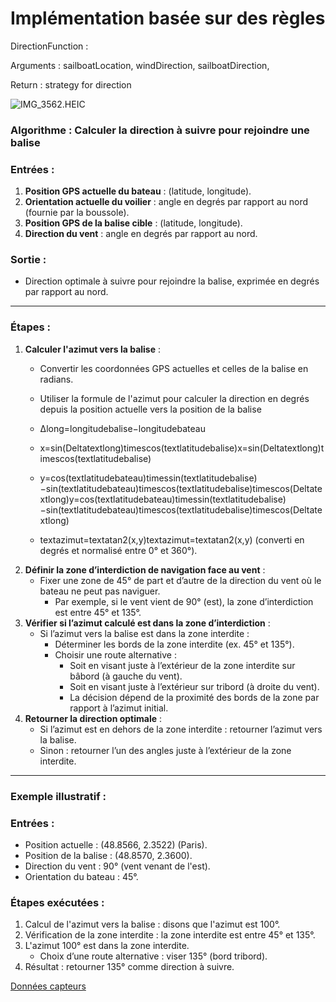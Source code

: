 # Implémentation basée sur des règles

DirectionFunction : 

Arguments : sailboatLocation, windDirection, sailboatDirection, 

Return : strategy for direction

![IMG_3562.HEIC](src/pathscheme.heic)

### **Algorithme : Calculer la direction à suivre pour rejoindre une balise**

### **Entrées :**

1. **Position GPS actuelle du bateau** : (latitude, longitude).
2. **Orientation actuelle du voilier** : angle en degrés par rapport au nord (fournie par la boussole).
3. **Position GPS de la balise cible** : (latitude, longitude).
4. **Direction du vent** : angle en degrés par rapport au nord.

### **Sortie :**

- Direction optimale à suivre pour rejoindre la balise, exprimée en degrés par rapport au nord.

---

### **Étapes :**

1. **Calculer l'azimut vers la balise** :
    - Convertir les coordonnées GPS actuelles et celles de la balise en radians.
    - Utiliser la formule de l'azimut pour calculer la direction en degrés depuis la position actuelle vers la position de la balise
    
    - Δlong=longitudebalise−longitudebateau
    - x=sin(Deltatextlong)timescos(textlatitudebalise)x=sin(Deltatextlong)timescos(textlatitudebalise)
    - y=cos(textlatitudebateau)timessin(textlatitudebalise)−sin(textlatitudebateau)timescos(textlatitudebalise)timescos(Deltatextlong)y=cos(textlatitudebateau)timessin(textlatitudebalise)−sin(textlatitudebateau)timescos(textlatitudebalise)timescos(Deltatextlong)
    - textazimut=textatan2(x,y)textazimut=textatan2(x,y) (converti en degrés et normalisé entre 0° et 360°).
2. **Définir la zone d’interdiction de navigation face au vent** :
    - Fixer une zone de 45° de part et d’autre de la direction du vent où le bateau ne peut pas naviguer.
        - Par exemple, si le vent vient de 90° (est), la zone d’interdiction est entre 45° et 135°.
3. **Vérifier si l’azimut calculé est dans la zone d’interdiction** :
    - Si l’azimut vers la balise est dans la zone interdite :
        - Déterminer les bords de la zone interdite (ex. 45° et 135°).
        - Choisir une route alternative :
            - Soit en visant juste à l’extérieur de la zone interdite sur bâbord (à gauche du vent).
            - Soit en visant juste à l’extérieur sur tribord (à droite du vent).
            - La décision dépend de la proximité des bords de la zone par rapport à l’azimut initial.
4. **Retourner la direction optimale** :
    - Si l’azimut est en dehors de la zone interdite : retourner l’azimut vers la balise.
    - Sinon : retourner l’un des angles juste à l’extérieur de la zone interdite.

---

### **Exemple illustratif** :

### Entrées :

- Position actuelle : (48.8566, 2.3522) (Paris).
- Position de la balise : (48.8570, 2.3600).
- Direction du vent : 90° (vent venant de l'est).
- Orientation du bateau : 45°.

### Étapes exécutées :

1. Calcul de l'azimut vers la balise : disons que l'azimut est 100°.
2. Vérification de la zone interdite : la zone interdite est entre 45° et 135°.
3. L'azimut 100° est dans la zone interdite.
    - Choix d’une route alternative : viser 135° (bord tribord).
4. Résultat : retourner 135° comme direction à suivre.

[Données capteurs](https://www.notion.so/Donn-es-capteurs-18bc0536739e809ea75df23d55019de1?pvs=21)
